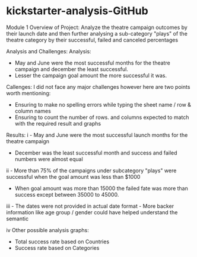# kickstarter-analysis-GitHub
Module 1
Overview of Project: Analyze the theatre campaign outcomes by their launch date and then further analysing a sub-category "plays" of the theatre category by their successful, failed and canceled percentages

Analysis and Challenges: 
Analysis:
- May and June were the most successful months for the theatre campaign and december the least successful. 
- Lesser the campaign goal amount the more successful it was. 

Callenges: 
I did not face any major challenges however here are two points worth mentioning:
- Ensuring to make no spelling errors while typing the sheet name / row & column names
- Ensuring to count the number of rows. and columns expected to match with the required result and graphs

Results:
i  - May and June were the most successful launch months for the theatre campaign
   - December was the least successful month and success and failed numbers were almost equal

ii - More than 75% of the campaigns under subcategory "plays" were successful when the goal amount was less than $1000
   - When goal amount was more than 15000 the failed fate was more than success except between 35000 to 45000. 

iii - The dates were not provided in actual date format
    - More backer information like age group / gender could have helped understand the semantic

iv Other possible analysis graphs:
   - Total success rate based on Countries
   - Success rate based on Categories
